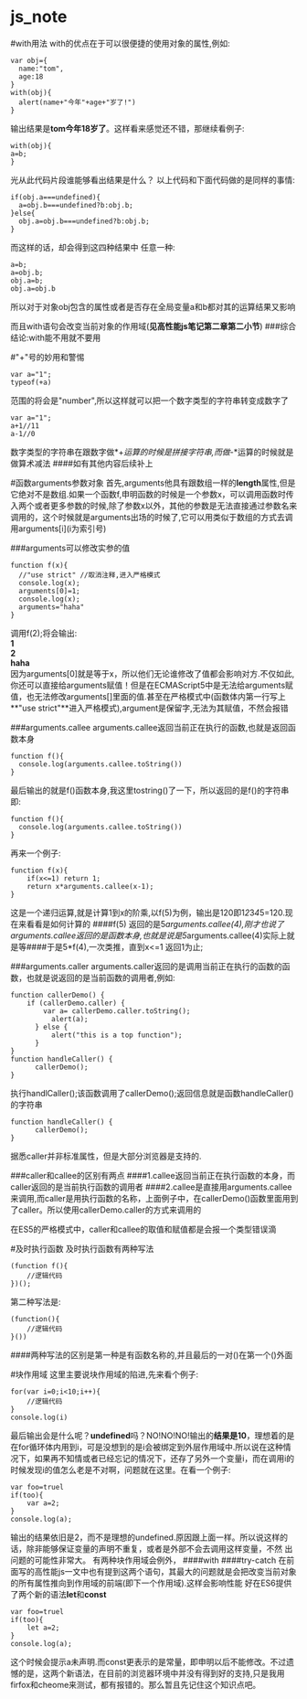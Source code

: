 # js_note
#with用法
with的优点在于可以很便捷的使用对象的属性,例如:
```
var obj={
  name:"tom",
  age:18
}
with(obj){
  alert(name+"今年"+age+"岁了!")
}
```
输出结果是**tom今年18岁了**。这样看来感觉还不错，那继续看例子:
```
with(obj){
a=b;
}
```
光从此代码片段谁能够看出结果是什么？
以上代码和下面代码做的是同样的事情:
```
if(obj.a===undefined){
  a=obj.b===undefined?b:obj.b;
}else{
  obj.a=obj.b===undefined?b:obj.b;
}
```
而这样的话，却会得到这四种结果中 任意一种:
```
a=b;
a=obj.b;
obj.a=b;
obj.a=obj.b
```
所以对于对象obj包含的属性或者是否存在全局变量a和b都对其的运算结果又影响

而且with语句会改变当前对象的作用域(**见高性能js笔记第二章第二小节**)
###综合结论:with能不用就不要用


#"+"号的妙用和警惕
```
var a="1";
typeof(+a)
```
范围的将会是"number",所以这样就可以把一个数字类型的字符串转变成数字了

```
var a="1";
a+1//11
a-1//0
```
数字类型的字符串在跟数字做*+*运算的时候是拼接字符串,而做*-*运算的时候就是做算术减法
####如有其他内容后续补上

#函数arguments参数对象
首先,arguments他具有跟数组一样的**length**属性,但是它绝对不是数组.如果一个函数f,申明函数的时候是一个参数x，可以调用函数时传入两个或者更多参数的时候,除了参数x以外，其他的参数是无法直接通过参数名来调用的，这个时候就是arguments出场的时候了,它可以用类似于数组的方式去调用arguments\[i\](i为索引号)

###arguments可以修改实参的值
```
function f(x){
  //"use strict" //取消注释,进入严格模式
  console.log(x);
  arguments[0]=1;
  console.log(x);
  arguments="haha"
}
```
调用f(2);将会输出:
<br />**1**<br />
**2**<br />
**haha**<br />
因为arguments[0]就是等于x，所以他们无论谁修改了值都会影响对方.不仅如此,你还可以直接给arguments赋值！但是在ECMAScript5中是无法给arguments赋值，也无法修改arguments[]里面的值.甚至在严格模式中(函数体内第一行写上**"use strict"**进入严格模式),argument是保留字,无法为其赋值，不然会报错

###arguments.callee
arguments.callee返回当前正在执行的函数,也就是返回函数本身
```
function f(){
  console.log(arguments.callee.toString())
}
```
最后输出的就是f()函数本身,我这里tostring()了一下，所以返回的是f()的字符串即:
```
function f(){
  console.log(arguments.callee.toString())
}
```
再来一个例子:
```
function f(x){
	if(x<=1) return 1;
	return x*arguments.callee(x-1);
}
```
这是一个递归运算,就是计算1到x的阶乘,以f(5)为例，输出是120即1*2*3*4*5=120.现在来看看是如何计算的
####f(5) 返回的是5*arguments.callee(4),刚才也说了arguments.callee返回的是函数本身,也就是说是5*arguments.callee(4)实际上就是等####于是5*f(4),一次类推，直到x<=1 返回1为止;

###arguments.caller
arguments.caller返回的是调用当前正在执行的函数的函数，也就是说返回的是当前函数的调用者,例如:

```
function callerDemo() {
    if (callerDemo.caller) {
        var a= callerDemo.caller.toString();
          alert(a);
      } else {
          alert("this is a top function");
      }
}
function handleCaller() {
      callerDemo();
}

```
执行handlCaller();该函数调用了callerDemo();返回信息就是函数handleCaller()的字符串
```
function handleCaller() {
      callerDemo();
}
```
据悉caller并非标准属性，但是大部分浏览器是支持的.

###caller和callee的区别有两点
####1.callee返回当前正在执行函数的本身，而caller返回的是当前执行函数的调用者
####2.callee是直接用arguments.callee来调用,而caller是用执行函数的名称，上面例子中，在callerDemo()函数里面用到了caller。所以使用callerDemo.caller的方式来调用的

在ES5的严格模式中，caller和callee的取值和赋值都是会报一个类型错误滴


#及时执行函数
及时执行函数有两种写法
```
(function f(){
	//逻辑代码
})();
```
第二种写法是:
```
(function(){
	//逻辑代码
}())
```
####两种写法的区别是第一种是有函数名称的,并且最后的一对()在第一个()外面


#块作用域
这里主要说块作用域的陷进,先来看个例子:
```
for(var i=0;i<10;i++){
	//逻辑代码
}
console.log(i)
```
最后输出会是什么呢？**undefined**吗？NO!NO!NO!输出的**结果是10**，理想着的是在for循环体内用到i，可是没想到的是i会被绑定到外层作用域中.所以说在这种情况下，如果再不知情或者已经忘记的情况下，还存了另外一个变量i，而在调用i的时候发现i的值怎么老是不对啊，问题就在这里。在看一个例子:
```
var foo=truel
if(too){
	var a=2;
}
console.log(a);
```
输出的结果依旧是2，而不是理想的undefined.原因跟上面一样。所以说这样的话，除非能够保证变量的声明不重复，或者是外部不会去调用这样变量，不然 出问题的可能性非常大。
有两种块作用域会例外，
####with
####try-catch
在前面写的高性能js一文中也有提到这两个语句，其最大的问题就是会把改变当前对象的所有属性推向到作用域的前端(即下一个作用域).这样会影响性能
好在ES6提供了两个新的语法**let**和**const**
```
var foo=truel
if(too){
	let a=2;
}
console.log(a);
```
这个时候会提示a未声明.而const更表示的是常量，即申明以后不能修改。不过遗憾的是，这两个新语法，在目前的浏览器环境中并没有得到好的支持,只是我用firfox和cheome来测试，都有报错的。那么暂且先记住这个知识点吧。
